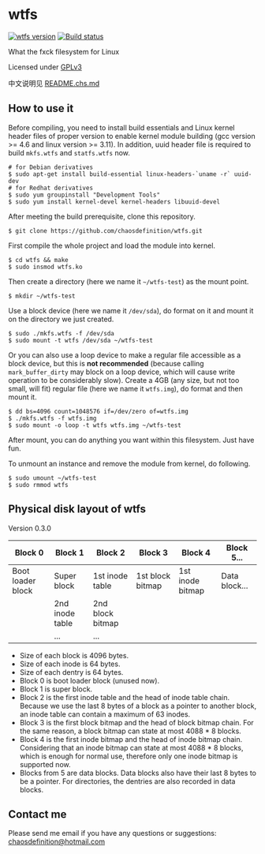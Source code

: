 # wtfs
[![wtfs version](https://badge.fury.io/gh/chaosdefinition%2Fwtfs.svg)](http://badge.fury.io/gh/chaosdefinition%2Fwtfs)
[![Build status](https://travis-ci.org/chaosdefinition/wtfs.svg)](https://travis-ci.org/chaosdefinition/wtfs)

What the fxck filesystem for Linux

Licensed under [GPLv3](https://github.com/chaosdefinition/wtfs/blob/master/LICENSE.txt)

中文说明见 [README.chs.md](https://github.com/chaosdefinition/wtfs/blob/master/README.chs.md)

## How to use it
Before compiling, you need to install build essentials and Linux kernel header
 files of proper version to enable kernel module building (gcc version >= 4.6
 and linux version >= 3.11). In addition, uuid header file is required to build
 `mkfs.wtfs` and `statfs.wtfs` now.
```Shell
# for Debian derivatives
$ sudo apt-get install build-essential linux-headers-`uname -r` uuid-dev
# for Redhat derivatives
$ sudo yum groupinstall "Development Tools"
$ sudo yum install kernel-devel kernel-headers libuuid-devel
```

After meeting the build prerequisite, clone this repository.
```Shell
$ git clone https://github.com/chaosdefinition/wtfs.git
```

First compile the whole project and load the module into kernel.
```Shell
$ cd wtfs && make
$ sudo insmod wtfs.ko
```

Then create a directory (here we name it `~/wtfs-test`) as the mount point.
```Shell
$ mkdir ~/wtfs-test
```

Use a block device (here we name it `/dev/sda`), do format on it and mount it
 on the directory we just created.
```Shell
$ sudo ./mkfs.wtfs -f /dev/sda
$ sudo mount -t wtfs /dev/sda ~/wtfs-test
```
Or you can also use a loop device to make a regular file accessible as a block
 device, but this is **not recommended** (because calling `mark_buffer_dirty`
 may block on a loop device, which will cause write operation to be
 considerably slow). Create a 4GB (any size, but not too small, will fit)
 regular file (here we name it `wtfs.img`), do format and then mount it.
```Shell
$ dd bs=4096 count=1048576 if=/dev/zero of=wtfs.img
$ ./mkfs.wtfs -f wtfs.img
$ sudo mount -o loop -t wtfs wtfs.img ~/wtfs-test
```

After mount, you can do anything you want within this filesystem. Just have fun.

To unmount an instance and remove the module from kernel, do following.
```Shell
$ sudo umount ~/wtfs-test
$ sudo rmmod wtfs
```

## Physical disk layout of wtfs
Version 0.3.0

Block 0 | Block 1 | Block 2 | Block 3 | Block 4 | Block 5... |
------- | ------- | ------- | ------- | ------- | ---------- |
Boot loader block | Super block | 1st inode table | 1st block bitmap | 1st inode bitmap | Data block...
 | | 2nd inode table | 2nd block bitmap | |
 | | ... | ... | |

* Size of each block is 4096 bytes.
* Size of each inode is 64 bytes.
* Size of each dentry is 64 bytes.
* Block 0 is boot loader block (unused now).
* Block 1 is super block.
* Block 2 is the first inode table and the head of inode table chain. Because we
 use the last 8 bytes of a block as a pointer to another block, an inode table
 can contain a maximum of 63 inodes.
* Block 3 is the first block bitmap and the head of block bitmap chain. For the
 same reason, a block bitmap can state at most 4088 * 8 blocks.
* Block 4 is the first inode bitmap and the head of inode bitmap chain.
 Considering that an inode bitmap can state at most 4088 * 8 blocks, which is
 enough for normal use, therefore only one inode bitmap is supported now.
* Blocks from 5 are data blocks. Data blocks also have their last 8 bytes to be
 a pointer. For directories, the dentries are also recorded in data blocks.

## Contact me
Please send me email if you have any questions or suggestions: chaosdefinition@hotmail.com
